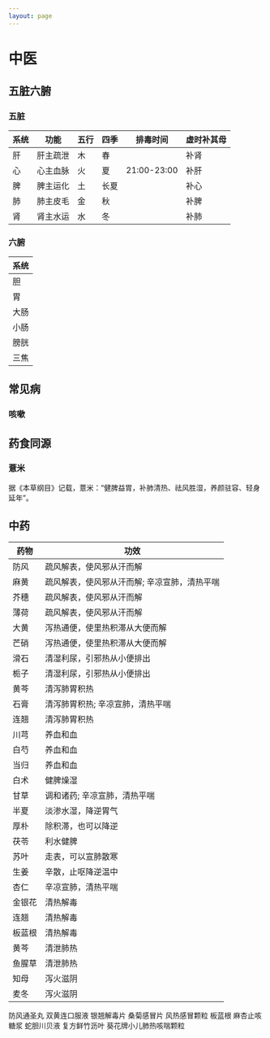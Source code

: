 ```yaml
---
layout: page
---
```


# 中医

## 五脏六腑

### 五脏

|系统|功能|五行|四季|排毒时间|虚时补其母|
|---|---|---|---|---|---|
|肝|肝主疏泄|木|春||补肾|
|心|心主血脉|火|夏|21:00-23:00|补肝|
|脾|脾主运化|土|长夏||补心|
|肺|肺主皮毛|金|秋||补脾|
|肾|肾主水运|水|冬||补肺|

### 六腑

|系统|
|---|
|胆|
|胃|
|大肠|
|小肠|
|膀胱|
|三焦|

## 常见病

### 咳嗽

## 药食同源

### 薏米

据《本草纲目》记载，薏米：“健脾益胃，补肺清热、祛风胜湿，养颜驻容、轻身延年”。

## 中药

|药物|功效|
|---|---|
|防风|疏风解表，使风邪从汗而解|
|麻黄|疏风解表，使风邪从汗而解; 辛凉宣肺，清热平喘|
|芥穗|疏风解表，使风邪从汗而解|
|薄荷|疏风解表，使风邪从汗而解|
|大黄|泻热通便，使里热积滞从大便而解|
|芒硝|泻热通便，使里热积滞从大便而解|
|滑石|清湿利尿，引邪热从小便排出|
|栀子|清湿利尿，引邪热从小便排出|
|黄芩|清泻肺胃积热|
|石膏|清泻肺胃积热; 辛凉宣肺，清热平喘|
|连翘|清泻肺胃积热|
|川芎|养血和血|
|白芍|养血和血|
|当归|养血和血|
|白术|健脾燥湿|
|甘草|调和诸药; 辛凉宣肺，清热平喘|
|半夏|淡渗水湿，降逆胃气|
|厚朴|除积滞，也可以降逆|
|茯苓|利水健脾|
|苏叶|走表，可以宣肺散寒|
|生姜|辛散，止呕降逆温中|
|杏仁|辛凉宣肺，清热平喘|
|金银花|清热解毒|
|连翘|清热解毒|
|板蓝根|清热解毒|
|黄芩|清泄肺热|
|鱼腥草|清泄肺热|
|知母|泻火滋阴|
|麦冬|泻火滋阴|

防风通圣丸
双黄连口服液
银翘解毒片
桑菊感冒片
风热感冒颗粒
板蓝根
麻杏止咳糖浆
蛇胆川贝液
复方鲜竹沥叶
葵花牌小儿肺热咳喘颗粒



